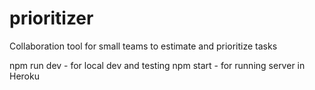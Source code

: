 # prioritizer
Collaboration tool for small teams to estimate and prioritize tasks

npm run dev - for local dev and testing
npm start - for running server in Heroku
